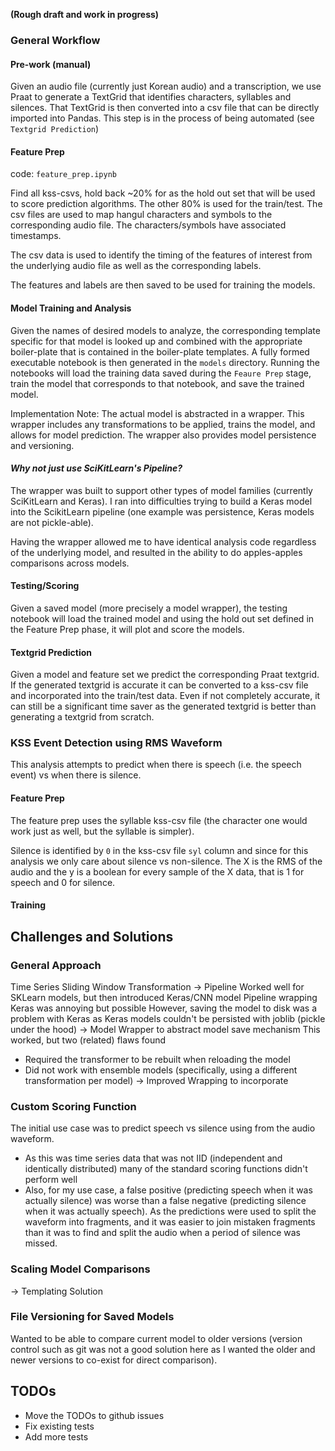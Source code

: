 **(Rough draft and work in progress)**

### General Workflow

#### Pre-work (manual)

Given an audio file (currently just Korean audio) and a transcription,  we use Praat to generate a TextGrid 
that identifies characters, syllables and silences.
That TextGrid is then converted into a csv file that can be directly imported into Pandas.
This step is in the process of being automated (see `Textgrid Prediction`)


#### Feature Prep

code: `feature_prep.ipynb`

Find all kss-csvs, hold back ~20% for as the hold out set that will be used to score prediction algorithms.
The other 80% is used for the train/test.
The csv files are used to map hangul characters and symbols to the corresponding audio file. The characters/symbols
have associated timestamps.

The csv data is used to identify the timing of the features of interest from the underlying audio file as well as
the corresponding labels.

The features and labels are then saved to be used for training the models.

#### Model Training and Analysis

Given the names of desired models to analyze, the corresponding template specific for that model is looked up and
combined with the appropriate boiler-plate that is contained in the boiler-plate templates. A fully formed
executable notebook is then generated in the `models` directory. Running the notebooks will load the training data
saved during the `Feaure Prep` stage, train the model that corresponds to that notebook, and save the trained model.

Implementation Note: The actual model is abstracted in a wrapper. This wrapper includes any transformations
to be applied, trains the model, and allows for model prediction. The wrapper also provides model persistence and
versioning. 

#### *Why not just use SciKitLearn's Pipeline?*

The wrapper was built to support other types of model families (currently SciKitLearn and Keras). I ran into 
difficulties trying to build a Keras model into the ScikitLearn pipeline (one example was persistence, Keras models
are not pickle-able).

Having the wrapper allowed me to have identical analysis code regardless of the underlying model, and resulted in the 
ability to do apples-apples comparisons across models.


#### Testing/Scoring

Given a saved model (more precisely a model wrapper), the testing notebook will load the trained model and using the 
hold out set defined in the Feature Prep phase, it will plot and score the models. 

#### Textgrid Prediction

Given a model and feature set we predict the corresponding Praat textgrid.
If the generated textgrid is accurate it can be converted to a kss-csv file and incorporated into the train/test data.
Even if not completely accurate, it can still be a significant time saver as the generated textgrid is better than
generating a textgrid from scratch.

### KSS Event Detection using RMS Waveform

This analysis attempts to predict when there is speech (i.e. the speech event) vs when there is silence.

#### Feature Prep
The feature prep uses the syllable kss-csv file (the character one would work just as well, but the syllable 
is simpler). 

Silence is identified by `0` in the kss-csv file `syl` column and since for this analysis we only care about 
silence vs non-silence. 
The X is the RMS of the audio and the y is a boolean for every sample of the X data, that is 1 for speech and 0
for silence.

#### Training


## Challenges and Solutions

### General Approach
Time Series
Sliding Window Transformation
-> Pipeline
Worked well for SKLearn models, but then introduced Keras/CNN model
Pipeline wrapping Keras was annoying but possible
However, saving the model to disk was a problem with Keras as Keras models couldn't be persisted with joblib (pickle under the hood) 
-> Model Wrapper to abstract model save mechanism
This worked, but two (related) flaws found
- Required the transformer to be rebuilt when reloading the model
- Did not work with ensemble models (specifically, using a different transformation per model)
-> Improved Wrapping to incorporate 

### Custom Scoring Function 
The initial use case was to predict speech vs silence using from the audio waveform. 
- As this was time series data that was not IID (independent and identically distributed) many of the standard scoring 
  functions didn't perform well
- Also, for my use case, a false positive (predicting speech when it was actually silence) was worse than a false 
  negative (predicting silence when it was actually speech). As the predictions were used to split the waveform into
  fragments, and it was easier to join mistaken fragments than it was to find and split the audio when a period of 
  silence was missed.

### Scaling Model Comparisons
-> Templating Solution

### File Versioning for Saved Models
Wanted to be able to compare current model to older versions (version control such as git was not a good solution here 
as I wanted the older and newer versions to co-exist for direct comparison).

## TODOs

* Move the TODOs to github issues
* Fix existing tests
* Add more tests



